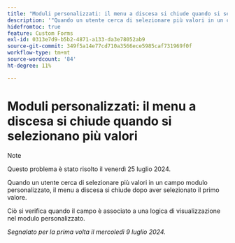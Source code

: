 ```yaml
---
title: "Moduli personalizzati: il menu a discesa si chiude quando si selezionano più valori"
description: '"Quando un utente cerca di selezionare più valori in un campo modulo personalizzato, il menu a discesa si chiude dopo aver selezionato il primo valore. ”'
hidefromtoc: true
feature: Custom Forms
exl-id: 0313e7d9-b5b2-4871-a133-da3e78052ab9
source-git-commit: 349f5a14e77cd710a3566ece5985caf731969f0f
workflow-type: tm+mt
source-wordcount: '84'
ht-degree: 11%

---
```


# Moduli personalizzati: il menu a discesa si chiude quando si selezionano più valori

>[!NOTE]
>
>Questo problema è stato risolto il venerdì 25 luglio 2024.

Quando un utente cerca di selezionare più valori in un campo modulo personalizzato, il menu a discesa si chiude dopo aver selezionato il primo valore.

Ciò si verifica quando il campo è associato a una logica di visualizzazione nel modulo personalizzato.

_Segnalato per la prima volta il mercoledì 9 luglio 2024._
